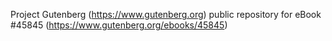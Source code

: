 Project Gutenberg (https://www.gutenberg.org) public repository for eBook #45845 (https://www.gutenberg.org/ebooks/45845)
